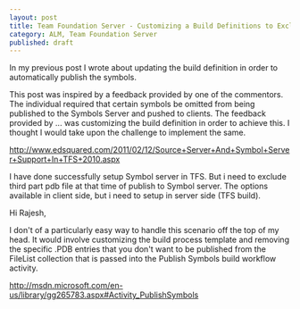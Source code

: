 ```yaml
---
layout: post
title: Team Foundation Server - Customizing a Build Definitions to Exclude Symbols in Symbol Server
category: ALM, Team Foundation Server
published: draft
---
```


In my previous post I wrote about updating the build definition in order to automatically publish the symbols. 

This post was inspired by a feedback provided by one of the commentors. The individual required that certain symbols be omitted from being published to the Symbols Server and pushed to clients.
The feedback provided by ... was customizing the build definition in order to achieve this. I thought I would take upon the challenge to implement the same.

http://www.edsquared.com/2011/02/12/Source+Server+And+Symbol+Server+Support+In+TFS+2010.aspx


I have done successfully setup Symbol server in TFS. But i need to exclude third part pdb file at that time of publish to Symbol server.
The options available in client side, but i need to setup in server side (TFS build).

Hi Rajesh,

I don't of a particularly easy way to handle this scenario off the top of my head. It would involve customizing the build process template and removing the specific .PDB entries that you don't want to be published from the FileList collection that is passed into the Publish Symbols build workflow activity.


http://msdn.microsoft.com/en-us/library/gg265783.aspx#Activity_PublishSymbols



